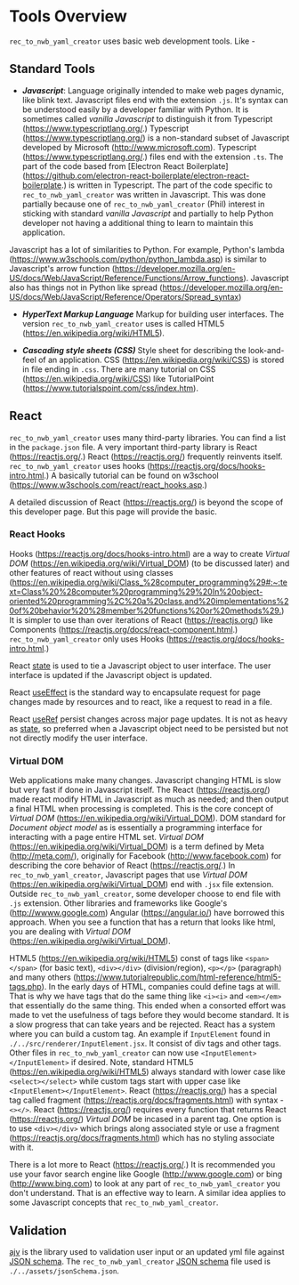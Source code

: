 # Tools Overview

`rec_to_nwb_yaml_creator` uses basic web development tools. Like -

## Standard Tools

- **_Javascript_**: Language originally intended to make web pages dynamic, like blink text. Javascript files end with the extension `.js`. It's syntax can be understood easily by a developer familiar with Python. It is sometimes called _vanilla Javascript_ to distinguish it from Typescript (<https://www.typescriptlang.org/>.) Typescript (<https://www.typescriptlang.org/>) is a non-standard subset of Javascript developed by Microsoft (<http://www.microsoft.com>). Typescript (<https://www.typescriptlang.org/>.) files end with the extension `.ts`. The part of the code based from [Electron React Boilerplate] (<https://github.com/electron-react-boilerplate/electron-react-boilerplate>.) is written in Typescript. The part of the code specific to `rec_to_nwb_yaml_creator` was written in Javascript. This was done partially because one of `rec_to_nwb_yaml_creator` (Phil) interest in sticking with standard _vanilla Javascript_  and partially to help Python developer not having a additional thing to learn to maintain this application.

Javascript has a lot of similarities to Python. For example, Python's lambda (<https://www.w3schools.com/python/python_lambda.asp>) is similar to Javascript's arrow function (<https://developer.mozilla.org/en-US/docs/Web/JavaScript/Reference/Functions/Arrow_functions>). Javascript also has things not in Python like spread (<https://developer.mozilla.org/en-US/docs/Web/JavaScript/Reference/Operators/Spread_syntax>)

- **_HyperText Markup Language_** Markup for building user interfaces. The version `rec_to_nwb_yaml_creator` uses is called HTML5 (<https://en.wikipedia.org/wiki/HTML5>).

- **_Cascading style sheets (CSS)_** Style sheet for describing the look-and-feel of an application. CSS (<https://en.wikipedia.org/wiki/CSS>) is stored in file ending in `.css`. There are many tutorial on CSS (<https://en.wikipedia.org/wiki/CSS>) like TutorialPoint (<https://www.tutorialspoint.com/css/index.htm>).

## React

`rec_to_nwb_yaml_creator` uses many third-party libraries. You can find a list in the `package.json` file. A very important third-party library is React (<https://reactjs.org/>.) React (<https://reactjs.org/>) frequently reinvents itself. `rec_to_nwb_yaml_creator` uses hooks (<https://reactjs.org/docs/hooks-intro.html>.) A basically tutorial can be found on w3school (<https://www.w3schools.com/react/react_hooks.asp>.)

A detailed discussion of React (<https://reactjs.org/>) is beyond the scope of this developer page. But this page will provide the basic.

### React Hooks

Hooks (<https://reactjs.org/docs/hooks-intro.html>) are a way to create _Virtual DOM_ (<https://en.wikipedia.org/wiki/Virtual_DOM>) (to be discussed later) and other features of react without using classes (<https://en.wikipedia.org/wiki/Class_%28computer_programming%29#:~:text=Class%20%28computer%20programming%29%20In%20object-oriented%20programming%2C%20a%20class,and%20implementations%20of%20behavior%20%28member%20functions%20or%20methods%29.>) It is simpler to use than over iterations of React (<https://reactjs.org/>) like Components (<https://reactjs.org/docs/react-component.html>.) `rec_to_nwb_yaml_creator` only uses Hooks (<https://reactjs.org/docs/hooks-intro.html>.)

React [state](<https://www.w3schools.com/react/react_state.asp>) is used to tie a Javascript object to user interface. The user interface is updated if the Javascript object is updated.

React [useEffect](<https://www.w3schools.com/react/react_useeffect.asp>) is the standard way to encapsulate request for page changes made by resources and to react, like a request to read in a file.

React [useRef](<https://www.w3schools.com/react/react_useref.asp>) persist changes across major page updates. It is not as heavy as [state](<https://www.w3schools.com/react/react_state.asp>), so preferred when a Javascript object need to be persisted but not not directly modify the user interface.

### Virtual DOM

Web applications make many changes. Javascript changing HTML is slow but very fast if done in Javascript itself. The React (<https://reactjs.org/>) made react modify HTML in Javascript as much as needed; and then output a final HTML when processing is completed. This is the core concept of _Virtual DOM_ (<https://en.wikipedia.org/wiki/Virtual_DOM>). DOM standard for _Document object model_ as is essentially a programming interface for interacting with a page entire HTML set. _Virtual DOM_ (<https://en.wikipedia.org/wiki/Virtual_DOM>) is a term defined by Meta (<http://meta.com/>), originally for Facebook (<http://www.facebook.com>) for describing the core behavior of React (<https://reactjs.org/>.) In `rec_to_nwb_yaml_creator`, Javascript pages that use _Virtual DOM_ (<https://en.wikipedia.org/wiki/Virtual_DOM>) end with `.jsx` file extension. Outside `rec_to_nwb_yaml_creator`, some developer choose to end file with `.js` extension. Other libraries and frameworks like Google's (<http://wwww.google.com>) Angular (<https://angular.io/>) have borrowed this approach. When you see a function that has a return that looks like html, you are dealing with _Virtual DOM_ (<https://en.wikipedia.org/wiki/Virtual_DOM>).

HTML5 (<https://en.wikipedia.org/wiki/HTML5>) const of tags like `<span></span>` (for basic text), `<div></div>` (division/region), `<p></p>` (paragraph) and many others (<https://www.tutorialrepublic.com/html-reference/html5-tags.php>). In the early days of HTML, companies could define tags at will. That is why we have tags that do the same thing like `<i><i>`
and `<em></em>` that essentially do the same thing. This ended when a consorted effort was made to vet the usefulness of tags before they would become standard. It is a slow progress that can take years and be rejected. React has a system where you can build a custom tag. An example if `InputElement` found in `./../src/renderer/InputElement.jsx`. It consist of div tags and other tags. Other files in `rec_to_nwb_yaml_creator` can now use `<InputElement></InputElement>` if desired. Note, standard HTML5 (<https://en.wikipedia.org/wiki/HTML5>) always standard with lower case like `<select></select>` while custom tags start with upper case like `<InputElement></InputElement>`. React (<https://reactjs.org/>) has a special tag called fragment (<https://reactjs.org/docs/fragments.html>) with syntax - `<></>`. React (<https://reactjs.org/>) requires every function that returns React (<https://reactjs.org/>)  _Virtual DOM_ be incased in a parent tag. One option is to use `<div></div>` which brings along associated style or use a fragment (<https://reactjs.org/docs/fragments.html>) which has no styling associate with it.

There is a lot more to React (<https://reactjs.org/>.) It is recommended you use your favor search engine like Google (<http://www.google.com>) or bing (<http://www.bing.com>) to look at any part of `rec_to_nwb_yaml_creator` you don't understand. That is an effective way to learn. A similar idea applies to some Javascript concepts that `rec_to_nwb_yaml_creator`.


## Validation

[ajv](<https://ajv.js.org/>) is the library used to validation user input or an updated yml file against [JSON schema](https://json-schema.org/). The `rec_to_nwb_yaml_creator` [JSON schema](https://json-schema.org/) file used is `./../assets/jsonSchema.json`.
